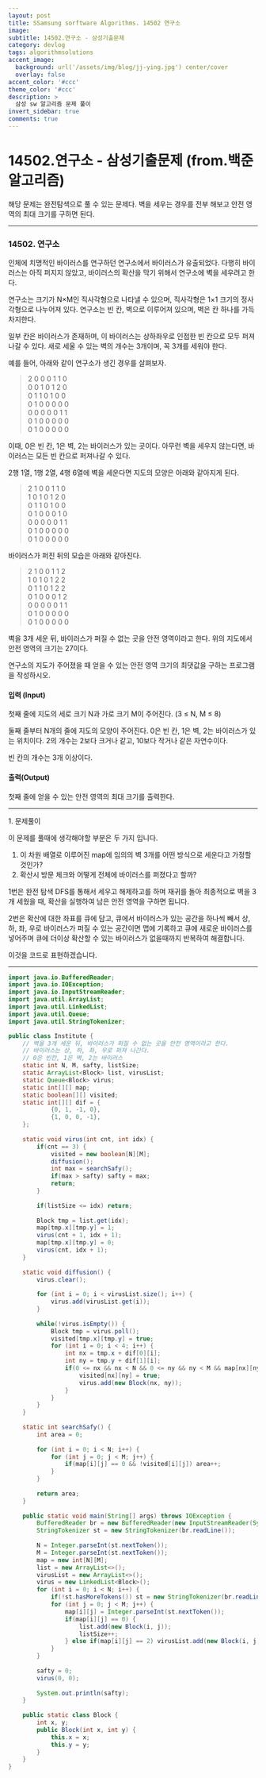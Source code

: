 ```yaml
---
layout: post
title: SSamsung sorftware Algorithms. 14502 연구소
image: 
subtitle: 14502.연구소 - 삼성기출문제
category: devlog
tags: algorithmsolutions
accent_image: 
  background: url('/assets/img/blog/jj-ying.jpg') center/cover
  overlay: false
accent_color: '#ccc'
theme_color: '#ccc'
description: >
  삼성 sw 알고리즘 문제 풀이
invert_sidebar: true
comments: true
---
```


# 14502.연구소 - 삼성기출문제 (from.백준알고리즘)

해당 문제는 완전탐색으로 풀 수 있는 문제다. 벽을 세우는 경우를 전부 해보고 안전 영역의 최대 크기를 구하면 된다.

---

### 14502\. 연구소

인체에 치명적인 바이러스를 연구하던 연구소에서 바이러스가 유출되었다. 다행히 바이러스는 아직 퍼지지 않았고, 바이러스의 확산을 막기 위해서 연구소에 벽을 세우려고 한다.

연구소는 크기가 N×M인 직사각형으로 나타낼 수 있으며, 직사각형은 1×1 크기의 정사각형으로 나누어져 있다. 연구소는 빈 칸, 벽으로 이루어져 있으며, 벽은 칸 하나를 가득 차지한다.

일부 칸은 바이러스가 존재하며, 이 바이러스는 상하좌우로 인접한 빈 칸으로 모두 퍼져나갈 수 있다. 새로 세울 수 있는 벽의 개수는 3개이며, 꼭 3개를 세워야 한다.

예를 들어, 아래와 같이 연구소가 생긴 경우를 살펴보자.

> 2 0 0 0 1 1 0  
> 0 0 1 0 1 2 0  
> 0 1 1 0 1 0 0  
> 0 1 0 0 0 0 0  
> 0 0 0 0 0 1 1  
> 0 1 0 0 0 0 0  
> 0 1 0 0 0 0 0

이때, 0은 빈 칸, 1은 벽, 2는 바이러스가 있는 곳이다. 아무런 벽을 세우지 않는다면, 바이러스는 모든 빈 칸으로 퍼져나갈 수 있다.

2행 1열, 1행 2열, 4행 6열에 벽을 세운다면 지도의 모양은 아래와 같아지게 된다.

> 2 1 0 0 1 1 0  
> 1 0 1 0 1 2 0  
> 0 1 1 0 1 0 0  
> 0 1 0 0 0 1 0  
> 0 0 0 0 0 1 1  
> 0 1 0 0 0 0 0  
> 0 1 0 0 0 0 0

바이러스가 퍼진 뒤의 모습은 아래와 같아진다.

> 2 1 0 0 1 1 2  
> 1 0 1 0 1 2 2  
> 0 1 1 0 1 2 2  
> 0 1 0 0 0 1 2  
> 0 0 0 0 0 1 1  
> 0 1 0 0 0 0 0  
> 0 1 0 0 0 0 0

벽을 3개 세운 뒤, 바이러스가 퍼질 수 없는 곳을 안전 영역이라고 한다. 위의 지도에서 안전 영역의 크기는 27이다.

연구소의 지도가 주어졌을 때 얻을 수 있는 안전 영역 크기의 최댓값을 구하는 프로그램을 작성하시오.

#### 입력 (Input)

첫째 줄에 지도의 세로 크기 N과 가로 크기 M이 주어진다. (3 ≤ N, M ≤ 8)

둘째 줄부터 N개의 줄에 지도의 모양이 주어진다. 0은 빈 칸, 1은 벽, 2는 바이러스가 있는 위치이다. 2의 개수는 2보다 크거나 같고, 10보다 작거나 같은 자연수이다.

빈 칸의 개수는 3개 이상이다.

#### 출력(Output)

첫째 줄에 얻을 수 있는 안전 영역의 최대 크기를 출력한다.

---

1\. 문제풀이

이 문제를 풀때에 생각해야할 부분은 두 가지 입니다.

1.  이 차원 배열로 이루어진 map에 임의의 벽 3개를 어떤 방식으로 세운다고 가정할 것인가?
2.  확산시 방문 체크와 어떻게 전체에 바이러스를 퍼졌다고 할까?

1번은 완전 탐색 DFS를 통해서 세우고 해제하고를 하며 재귀를 돌아 최종적으로 벽을 3개 세웠을 때, 확산을 실행하여 남은 안전 영역을 구하면 됩니다.

2번은 확산에 대한 좌표를 큐에 담고, 큐에서 바이러스가 있는 공간을 하나씩 빼서 상, 하, 좌, 우로 바이러스가 퍼질 수 있는 공간이면 맵에 기록하고 큐에 새로운 바이러스를 넣어주며 큐에 더이상 확산할 수 있는 바이러스가 없을때까지 반복하여 해결합니다.

이것을 코드로 표현하겠습니다.

---

```java
import java.io.BufferedReader;
import java.io.IOException;
import java.io.InputStreamReader;
import java.util.ArrayList;
import java.util.LinkedList;
import java.util.Queue;
import java.util.StringTokenizer;

public class Institute {
	// 벽을 3개 세운 뒤, 바이러스가 퍼질 수 없는 곳을 안전 영역이라고 한다.
	// 바이러스는 상, 하, 좌, 우로 퍼져 나간다.
	// 0은 빈칸, 1은 벽, 2는 바이러스
	static int N, M, safty, listSize;
	static ArrayList<Block> list, virusList;
	static Queue<Block> virus;
	static int[][] map;
	static boolean[][] visited;
	static int[][] dif = {
			{0, 1, -1, 0},
			{1, 0, 0, -1},
	};
	
	static void virus(int cnt, int idx) {
		if(cnt == 3) {
			visited = new boolean[N][M];
			diffusion();
			int max = searchSafy();
			if(max > safty) safty = max;
			return;
		}
		
		if(listSize <= idx) return;
		
		Block tmp = list.get(idx);
		map[tmp.x][tmp.y] = 1;
		virus(cnt + 1, idx + 1);
		map[tmp.x][tmp.y] = 0;
		virus(cnt, idx + 1);
	}
	
	static void diffusion() {
		virus.clear();
		
		for (int i = 0; i < virusList.size(); i++) {
			virus.add(virusList.get(i));
		}
		
		while(!virus.isEmpty()) {
			Block tmp = virus.poll();
			visited[tmp.x][tmp.y] = true;
			for (int i = 0; i < 4; i++) {
				int nx = tmp.x + dif[0][i];
				int ny = tmp.y + dif[1][i];
				if(0 <= nx && nx < N && 0 <= ny && ny < M && map[nx][ny] == 0 && !visited[nx][ny]) {
					visited[nx][ny] = true;
					virus.add(new Block(nx, ny));
				}
			}
		}
	}
	
	static int searchSafy() {
		int area = 0;
		
		for (int i = 0; i < N; i++) {
			for (int j = 0; j < M; j++) {
				if(map[i][j] == 0 && !visited[i][j]) area++;
			}
		}
		
		return area;
	}
	
	public static void main(String[] args) throws IOException {
		BufferedReader br = new BufferedReader(new InputStreamReader(System.in));
		StringTokenizer st = new StringTokenizer(br.readLine());
		
		N = Integer.parseInt(st.nextToken());
		M = Integer.parseInt(st.nextToken());
		map = new int[N][M];
		list = new ArrayList<>();
		virusList = new ArrayList<>();
		virus = new LinkedList<Block>();
		for (int i = 0; i < N; i++) {
			if(!st.hasMoreTokens()) st = new StringTokenizer(br.readLine());
			for (int j = 0; j < M; j++) {
				map[i][j] = Integer.parseInt(st.nextToken());
				if(map[i][j] == 0) {
					list.add(new Block(i, j));
					listSize++;
				} else if(map[i][j] == 2) virusList.add(new Block(i, j));
			}
		}
		
		safty = 0;
		virus(0, 0);
		
		System.out.println(safty);
	}
	
	public static class Block {
		int x, y;
		public Block(int x, int y) {
			this.x = x;
			this.y = y;
		}
	}
}
```